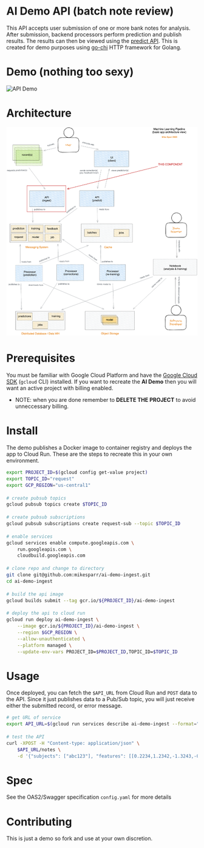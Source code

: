 # AI Demo API (batch note review)
This API accepts user submission of one or more bank notes for analysis. After submission, 
backend processors perform prediction and publish results. The results can then be viewed 
using the [predict API](https://github.com/mikesparr/ai-demo-predict). This is created for
demo purposes using [go-chi](https://github.com/go-chi/chi) HTTP framework for Golang.

# Demo (nothing too sexy)
![API Demo](./demo.gif)

# Architecture
![AI demo architecture](./arch.png)

# Prerequisites
You must be familiar with Google Cloud Platform and have the [Google Cloud SDK](https://cloud.google.com/sdk/docs/install) (`gcloud` CLI) installed. 
If you want to recreate the **AI Demo** then you will want an active project with billing enabled.

* NOTE: when you are done remember to **DELETE THE PROJECT** to avoid unneccessary billing.

# Install
The demo publishes a Docker image to container registry and deploys the app to Cloud Run. 
These are the steps to recreate this in your own environment.

```bash
export PROJECT_ID=$(gcloud config get-value project)
export TOPIC_ID="request"
export GCP_REGION="us-central1"

# create pubsub topics
gcloud pubsub topics create $TOPIC_ID

# create pubsub subscriptions
gcloud pubsub subscriptions create request-sub --topic $TOPIC_ID

# enable services
gcloud services enable compute.googleapis.com \
    run.googleapis.com \
    cloudbuild.googleapis.com

# clone repo and change to directory
git clone git@github.com:mikesparr/ai-demo-ingest.git
cd ai-demo-ingest

# build the api image
gcloud builds submit --tag gcr.io/${PROJECT_ID}/ai-demo-ingest

# deploy the api to cloud run
gcloud run deploy ai-demo-ingest \
    --image gcr.io/${PROJECT_ID}/ai-demo-ingest \
    --region $GCP_REGION \
    --allow-unauthenticated \
    --platform managed \
    --update-env-vars PROJECT_ID=$PROJECT_ID,TOPIC_ID=$TOPIC_ID
```

# Usage
Once deployed, you can fetch the `$API_URL` from Cloud Run and `POST` data to the API. Since it just publishes data to a Pub/Sub topic, you will just receive either the submitted record, or error message.

```bash
# get URL of service
export API_URL=$(gcloud run services describe ai-demo-ingest --format="value(status.url)" --platform managed --region $GCP_REGION)

# test the API
curl -XPOST -H "Content-type: application/json" \
    $API_URL/notes \
    -d '{"subjects": ["abc123"], "features": [[0.2234,1.2342,-1.3243,-0.9383]]}'                           
```

# Spec
See the OAS2/Swagger specification `config.yaml` for more details

# Contributing
This is just a demo so fork and use at your own discretion.